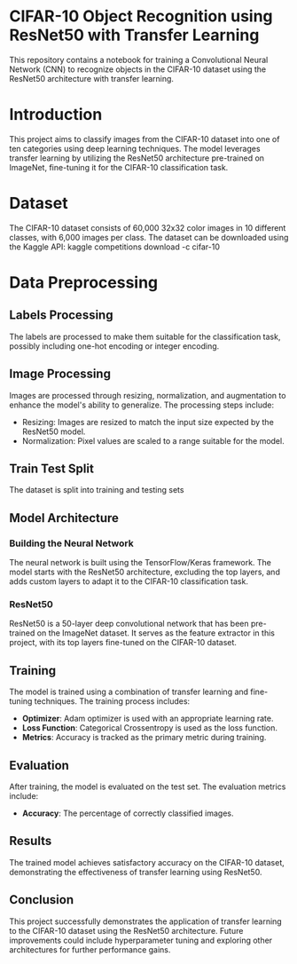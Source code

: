 # CIFAR-10 Object Recognition using ResNet50 with Transfer Learning

This repository contains a notebook for training a Convolutional Neural Network (CNN) to recognize objects in the CIFAR-10 dataset using the ResNet50 architecture with transfer learning.


# Introduction

This project aims to classify images from the CIFAR-10 dataset into one of ten categories using deep learning techniques. The model leverages transfer learning by utilizing the ResNet50 architecture pre-trained on ImageNet, fine-tuning it for the CIFAR-10 classification task.

# Dataset

The CIFAR-10 dataset consists of 60,000 32x32 color images in 10 different classes, with 6,000 images per class. The dataset can be downloaded using the Kaggle API: kaggle competitions download -c cifar-10

# Data Preprocessing
## Labels Processing

The labels are processed to make them suitable for the classification task, possibly including one-hot encoding or integer encoding.

## Image Processing

Images are processed through resizing, normalization, and augmentation to enhance the model's ability to generalize. The processing steps include:

- Resizing: Images are resized to match the input size expected by the ResNet50 model.
- Normalization: Pixel values are scaled to a range suitable for the model.

## Train Test Split

The dataset is split into training and testing sets

## Model Architecture

### Building the Neural Network

The neural network is built using the TensorFlow/Keras framework. The model starts with the ResNet50 architecture, excluding the top layers, and adds custom layers to adapt it to the CIFAR-10 classification task.

### ResNet50

ResNet50 is a 50-layer deep convolutional network that has been pre-trained on the ImageNet dataset. It serves as the feature extractor in this project, with its top layers fine-tuned on the CIFAR-10 dataset.

## Training

The model is trained using a combination of transfer learning and fine-tuning techniques. The training process includes:

- **Optimizer**: Adam optimizer is used with an appropriate learning rate.
- **Loss Function**: Categorical Crossentropy is used as the loss function.
- **Metrics**: Accuracy is tracked as the primary metric during training.

## Evaluation

After training, the model is evaluated on the test set. The evaluation metrics include:

- **Accuracy**: The percentage of correctly classified images.

## Results

The trained model achieves satisfactory accuracy on the CIFAR-10 dataset, demonstrating the effectiveness of transfer learning using ResNet50.

## Conclusion

This project successfully demonstrates the application of transfer learning to the CIFAR-10 dataset using the ResNet50 architecture. Future improvements could include hyperparameter tuning and exploring other architectures for further performance gains.
